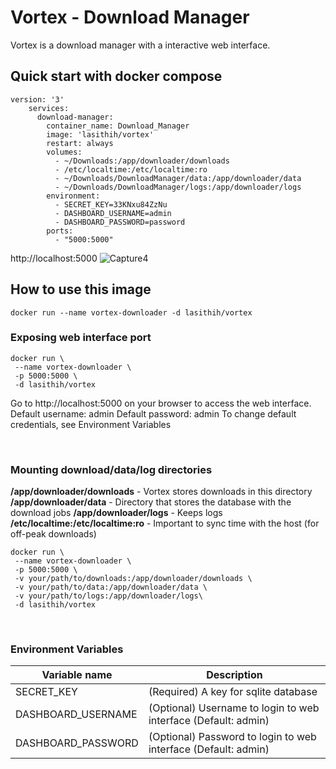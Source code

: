 
# Vortex - Download Manager

Vortex is a download manager with a interactive web interface.

## Quick start with docker compose

    version: '3'
		services:
		  download-manager:
		    container_name: Download_Manager
		    image: 'lasithih/vortex'
		    restart: always
		    volumes:
		      - ~/Downloads:/app/downloader/downloads
		      - /etc/localtime:/etc/localtime:ro
		      - ~/Downloads/DownloadManager/data:/app/downloader/data
		      - ~/Downloads/DownloadManager/logs:/app/downloader/logs
		    environment:
		      - SECRET_KEY=33KNxu84ZzNu
		      - DASHBOARD_USERNAME=admin
		      - DASHBOARD_PASSWORD=password
		    ports:
		      - "5000:5000"
http://localhost:5000
![Capture4](https://user-images.githubusercontent.com/12048316/119219088-42805480-bb01-11eb-9c40-6d24d549bc1a.PNG)
## How to use this image
```
docker run --name vortex-downloader -d lasithih/vortex
```

### Exposing web interface port
```
docker run \
 --name vortex-downloader \
 -p 5000:5000 \
 -d lasithih/vortex
```
Go to http://localhost:5000 on your browser to access the web interface. 
Default username: admin
Default password: admin
To change default credentials, see  Environment Variables

<br>

### Mounting download/data/log directories
**/app/downloader/downloads** - Vortex stores downloads in this directory
**/app/downloader/data** - Directory that stores the database with the download jobs
**/app/downloader/logs** - Keeps logs
**/etc/localtime:/etc/localtime:ro** - Important to sync time with the host (for off-peak downloads)
```
docker run \
 --name vortex-downloader \
 -p 5000:5000 \
 -v your/path/to/downloads:/app/downloader/downloads \
 -v your/path/to/data:/app/downloader/data \
 -v your/path/to/logs:/app/downloader/logs\
 -d lasithih/vortex
```
<br>

### Environment Variables

| Variable name | Description |
|--|--|
| SECRET_KEY | (Required) A key for sqlite database |
| DASHBOARD_USERNAME | (Optional) Username to login to web interface (Default: admin) |
| DASHBOARD_PASSWORD | (Optional) Password to login to web interface (Default: admin) |

